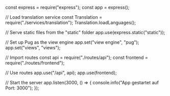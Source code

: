 const express = require("express");
const app = express();

// Load translation service
const Translation = require("./services/translation");
Translation.loadLanguages();

// Serve static files from the "static" folder
app.use(express.static("static"));

// Set up Pug as the view engine
app.set("view engine", "pug");
app.set("views", "views");

// Import routes
const api = require("./routes/api");
const frontend = require("./routes/frontend");

// Use routes
app.use("/api", api);
app.use(frontend);

// Start the server
app.listen(3000, () => {
  console.info("App gestartet auf Port: 3000");
});